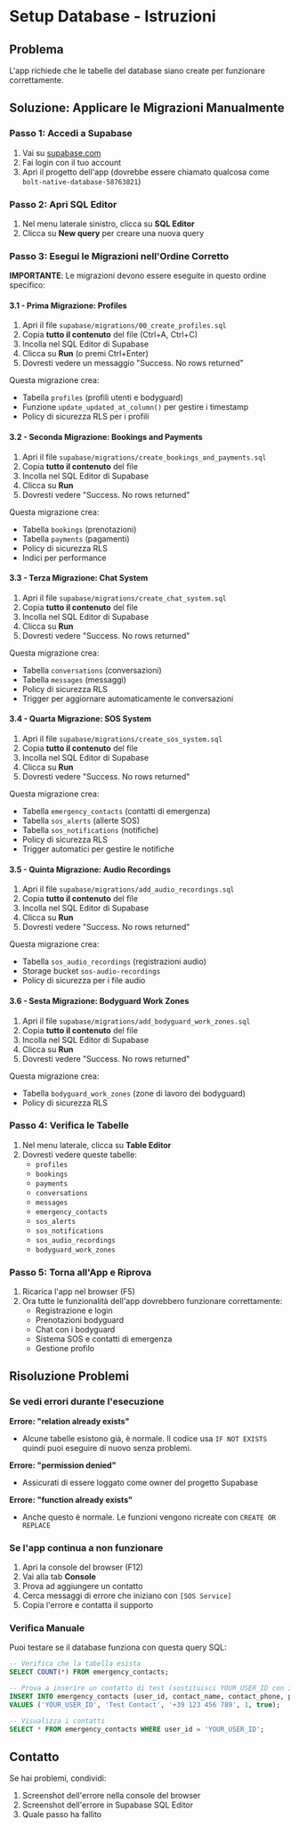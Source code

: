 # Setup Database - Istruzioni

## Problema
L'app richiede che le tabelle del database siano create per funzionare correttamente.

## Soluzione: Applicare le Migrazioni Manualmente

### Passo 1: Accedi a Supabase

1. Vai su [supabase.com](https://supabase.com)
2. Fai login con il tuo account
3. Apri il progetto dell'app (dovrebbe essere chiamato qualcosa come `bolt-native-database-58763821`)

### Passo 2: Apri SQL Editor

1. Nel menu laterale sinistro, clicca su **SQL Editor**
2. Clicca su **New query** per creare una nuova query

### Passo 3: Esegui le Migrazioni nell'Ordine Corretto

**IMPORTANTE**: Le migrazioni devono essere eseguite in questo ordine specifico:

#### 3.1 - Prima Migrazione: Profiles

1. Apri il file `supabase/migrations/00_create_profiles.sql`
2. Copia **tutto il contenuto** del file (Ctrl+A, Ctrl+C)
3. Incolla nel SQL Editor di Supabase
4. Clicca su **Run** (o premi Ctrl+Enter)
5. Dovresti vedere un messaggio "Success. No rows returned"

Questa migrazione crea:
- Tabella `profiles` (profili utenti e bodyguard)
- Funzione `update_updated_at_column()` per gestire i timestamp
- Policy di sicurezza RLS per i profili

#### 3.2 - Seconda Migrazione: Bookings and Payments

1. Apri il file `supabase/migrations/create_bookings_and_payments.sql`
2. Copia **tutto il contenuto** del file
3. Incolla nel SQL Editor di Supabase
4. Clicca su **Run**
5. Dovresti vedere "Success. No rows returned"

Questa migrazione crea:
- Tabella `bookings` (prenotazioni)
- Tabella `payments` (pagamenti)
- Policy di sicurezza RLS
- Indici per performance

#### 3.3 - Terza Migrazione: Chat System

1. Apri il file `supabase/migrations/create_chat_system.sql`
2. Copia **tutto il contenuto** del file
3. Incolla nel SQL Editor di Supabase
4. Clicca su **Run**
5. Dovresti vedere "Success. No rows returned"

Questa migrazione crea:
- Tabella `conversations` (conversazioni)
- Tabella `messages` (messaggi)
- Policy di sicurezza RLS
- Trigger per aggiornare automaticamente le conversazioni

#### 3.4 - Quarta Migrazione: SOS System

1. Apri il file `supabase/migrations/create_sos_system.sql`
2. Copia **tutto il contenuto** del file
3. Incolla nel SQL Editor di Supabase
4. Clicca su **Run**
5. Dovresti vedere "Success. No rows returned"

Questa migrazione crea:
- Tabella `emergency_contacts` (contatti di emergenza)
- Tabella `sos_alerts` (allerte SOS)
- Tabella `sos_notifications` (notifiche)
- Policy di sicurezza RLS
- Trigger automatici per gestire le notifiche

#### 3.5 - Quinta Migrazione: Audio Recordings

1. Apri il file `supabase/migrations/add_audio_recordings.sql`
2. Copia **tutto il contenuto** del file
3. Incolla nel SQL Editor di Supabase
4. Clicca su **Run**
5. Dovresti vedere "Success. No rows returned"

Questa migrazione crea:
- Tabella `sos_audio_recordings` (registrazioni audio)
- Storage bucket `sos-audio-recordings`
- Policy di sicurezza per i file audio

#### 3.6 - Sesta Migrazione: Bodyguard Work Zones

1. Apri il file `supabase/migrations/add_bodyguard_work_zones.sql`
2. Copia **tutto il contenuto** del file
3. Incolla nel SQL Editor di Supabase
4. Clicca su **Run**
5. Dovresti vedere "Success. No rows returned"

Questa migrazione crea:
- Tabella `bodyguard_work_zones` (zone di lavoro dei bodyguard)
- Policy di sicurezza RLS

### Passo 4: Verifica le Tabelle

1. Nel menu laterale, clicca su **Table Editor**
2. Dovresti vedere queste tabelle:
   - `profiles`
   - `bookings`
   - `payments`
   - `conversations`
   - `messages`
   - `emergency_contacts`
   - `sos_alerts`
   - `sos_notifications`
   - `sos_audio_recordings`
   - `bodyguard_work_zones`

### Passo 5: Torna all'App e Riprova

1. Ricarica l'app nel browser (F5)
2. Ora tutte le funzionalità dell'app dovrebbero funzionare correttamente:
   - Registrazione e login
   - Prenotazioni bodyguard
   - Chat con i bodyguard
   - Sistema SOS e contatti di emergenza
   - Gestione profilo

## Risoluzione Problemi

### Se vedi errori durante l'esecuzione

**Errore: "relation already exists"**
- Alcune tabelle esistono già, è normale. Il codice usa `IF NOT EXISTS` quindi puoi eseguire di nuovo senza problemi.

**Errore: "permission denied"**
- Assicurati di essere loggato come owner del progetto Supabase

**Errore: "function already exists"**
- Anche questo è normale. Le funzioni vengono ricreate con `CREATE OR REPLACE`

### Se l'app continua a non funzionare

1. Apri la console del browser (F12)
2. Vai alla tab **Console**
3. Prova ad aggiungere un contatto
4. Cerca messaggi di errore che iniziano con `[SOS Service]`
5. Copia l'errore e contatta il supporto

### Verifica Manuale

Puoi testare se il database funziona con questa query SQL:

```sql
-- Verifica che la tabella esista
SELECT COUNT(*) FROM emergency_contacts;

-- Prova a inserire un contatto di test (sostituisci YOUR_USER_ID con il tuo ID utente)
INSERT INTO emergency_contacts (user_id, contact_name, contact_phone, priority, is_active)
VALUES ('YOUR_USER_ID', 'Test Contact', '+39 123 456 789', 1, true);

-- Visualizza i contatti
SELECT * FROM emergency_contacts WHERE user_id = 'YOUR_USER_ID';
```

## Contatto

Se hai problemi, condividi:
1. Screenshot dell'errore nella console del browser
2. Screenshot dell'errore in Supabase SQL Editor
3. Quale passo ha fallito
